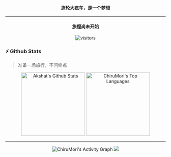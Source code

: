 
<p>
  <h4 align="center"><b>造轮大疯车，是一个梦想</b></h4>
</p>

<!--
**ChiruMori/ChiruMori** is a ✨ _special_ ✨ repository because its `README.md` (this file) appears on your GitHub profile.

Here are some ideas to get you started:

- 🔭 I’m currently working on ...
- 🌱 I’m currently learning ...
- 👯 I’m looking to collaborate on ...
- 🤔 I’m looking for help with ...
- 💬 Ask me about ...
- 📫 How to reach me: ...
- 😄 Pronouns: ...
- ⚡ Fun fact: ...

-->

<hr />

<p>
  <h4 align="center"><b>旅程尚未开始</b></h4>
</p>
<p align="center">
    <img align="center" alt="visitors" src="https://profile-counter.glitch.me/ChiruMori/count.svg" />
</p>

### :zap: Github Stats

> 准备一场旅行，不问终点

<div align="center">
  <img alt="Akshat's Github Stats" src="https://github-readme-stats.vercel.app/api?username=ChiruMori&show_icons=true&include_all_commits=true&count_private=true&theme=react&hide_border=true&bg_color=0D1117&title_color=00aaff&icon_color=00aaff" height="200"  alt="ChiruMori's Github Stats"/>
  <img alt="ChiruMori's Top Languages" src="https://github-readme-stats.vercel.app/api/top-langs/?username=ChiruMori&langs_count=10&layout=compact&theme=react&hide_border=true&bg_color=0D1117&title_color=00aaff&icon_color=00aaff" height="200"/>
  
  <hr />
  
  <img alt="ChiruMori's Activity Graph" src="https://activity-graph.herokuapp.com/graph?username=ChiruMori&custom_title=ChiruMori%20at%20Github&bg_color=0D1117&color=00aaff&line=FFFFFF&point=00aaff&hide_border=true" />
  <img src="https://github-profile-trophy.vercel.app/?username=ChiruMori&column=6&theme=onedark" />
</div>
